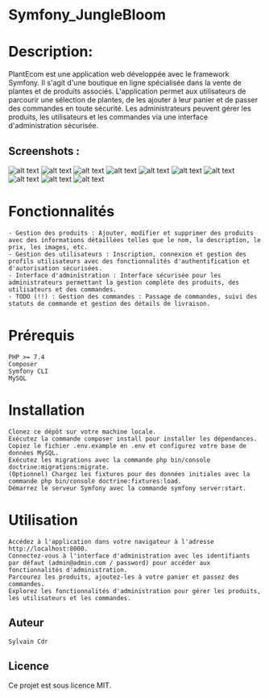 # Symfony_JungleBloom
# Description:

PlantEcom est une application web développée avec le framework Symfony. Il s'agit d'une boutique en ligne spécialisée dans la vente de plantes et de produits associés. L'application permet aux utilisateurs de parcourir une sélection de plantes, de les ajouter à leur panier et de passer des commandes en toute sécurité. Les administrateurs peuvent gérer les produits, les utilisateurs et les commandes via une interface d'administration sécurisée.

## Screenshots :
![alt text](<docs/Capture d'écran 2024-01-04 142916.png>) ![alt text](<docs/Capture d'écran 2024-04-05 124948.png>)
![alt text](<docs/Capture d'écran 2024-04-05 122436.png>)
![alt text](<docs/Capture d'écran 2024-04-05 122519.png>)
![alt text](<docs/Capture d'écran 2024-04-05 124704.png>)
![alt text](<docs/Capture d'écran 2024-04-05 122608.png>)
![alt text](<docs/Capture d'écran 2024-04-05 122642.png>)
![alt text](<docs/Capture d'écran 2024-04-05 124756.png>)
![alt text](<docs/Capture d'écran 2024-04-05 124810.png>)
![alt text](<docs/Capture d'écran 2024-04-05 124835.png>)


# Fonctionnalités

    - Gestion des produits : Ajouter, modifier et supprimer des produits avec des informations détaillées telles que le nom, la description, le prix, les images, etc.
    - Gestion des utilisateurs : Inscription, connexion et gestion des profils utilisateurs avec des fonctionnalités d'authentification et d'autorisation sécurisées.
    - Interface d'administration : Interface sécurisée pour les administrateurs permettant la gestion complète des produits, des utilisateurs et des commandes.
    - TODO (!!) : Gestion des commandes : Passage de commandes, suivi des statuts de commande et gestion des détails de livraison.

# Prérequis

    PHP >= 7.4
    Composer
    Symfony CLI
    MySQL

# Installation

    Clonez ce dépôt sur votre machine locale.
    Exécutez la commande composer install pour installer les dépendances.
    Copiez le fichier .env.example en .env et configurez votre base de données MySQL.
    Exécutez les migrations avec la commande php bin/console doctrine:migrations:migrate.
    (Optionnel) Chargez les fixtures pour des données initiales avec la commande php bin/console doctrine:fixtures:load.
    Démarrez le serveur Symfony avec la commande symfony server:start.

# Utilisation

    Accédez à l'application dans votre navigateur à l'adresse http://localhost:8000.
    Connectez-vous à l'interface d'administration avec les identifiants par défaut (admin@admin.com / password) pour accéder aux fonctionnalités d'administration.
    Parcourez les produits, ajoutez-les à votre panier et passez des commandes.
    Explorez les fonctionnalités d'administration pour gérer les produits, les utilisateurs et les commandes.


## Auteur

    Sylvain Cdr

## Licence

Ce projet est sous licence MIT.
